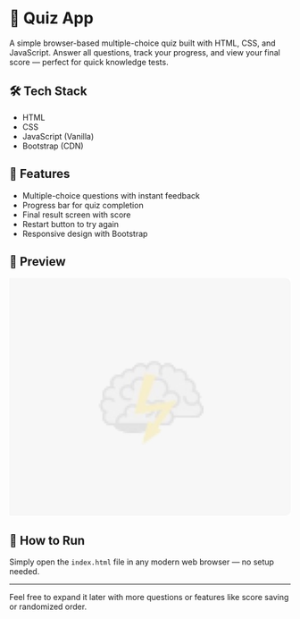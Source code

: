# 🧠 Quiz App

A simple browser-based multiple-choice quiz built with HTML, CSS, and JavaScript.
Answer all questions, track your progress, and view your final score — perfect for quick knowledge tests.

## 🛠️ Tech Stack

- HTML
- CSS
- JavaScript (Vanilla)
- Bootstrap (CDN)

## 🚀 Features

- Multiple-choice questions with instant feedback
- Progress bar for quiz completion
- Final result screen with score
- Restart button to try again
- Responsive design with Bootstrap

## 📸 Preview

![Quiz App Screenshot](./imges/brainbg.jpg)

## 🔧 How to Run

Simply open the `index.html` file in any modern web browser — no setup needed.

---

Feel free to expand it later with more questions or features like score saving or randomized order.
